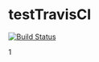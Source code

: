 # testTravisCI
[![Build Status](https://api.travis-ci.com/lvhao54/testTravisCI.svg?token=3iRzGn9unqy7ot1iEajH&branch=main&status=passed)](https://travis-ci.com/github/lvhao54/testTravisCI)

1
